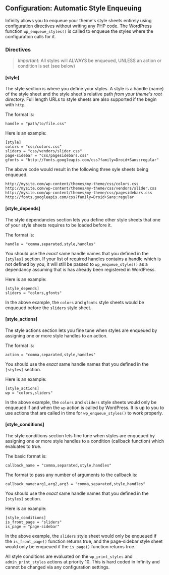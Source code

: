 ## Configuration: Automatic Style Enqueuing

Infinity allows you to enqueue your theme's style sheets entirely using configuration
directives without writing any PHP code. The WordPress function `wp_enqueue_styles()`
is called to enqueue the styles where the configuration calls for it.

<ul class="infinity-docs-menu"></ul>

### Directives

> *Important:* All styles will ALWAYS be enqueued, UNLESS an action or condition is set (see below)

#### [style]

The style section is where you define your styles. A style is a handle (name) of the style sheet
and the style sheet's relative path *from your theme's root directory.* Full length URLs to
style sheets are also supported if the begin with `http`.

The format is:

	handle = "path/to/file.css"

Here is an example:

	[style]
	colors = "css/colors.css"
	sliders = "css/vendors/slider.css"
	page-sidebar = "css/pagesidebars.css"
	gfonts = "http://fonts.googleapis.com/css?family=Droid+Sans:regular"

The above code would result in the following three syle sheets being enqueued.

	http://mysite.com/wp-content/themes/my-theme/css/colors.css
	http://mysite.com/wp-content/themes/my-theme/css/vendors/slider.css
	http://mysite.com/wp-content/themes/my-theme/css/pagesidebars.css
	http://fonts.googleapis.com/css?family=Droid+Sans:regular

#### [style\_depends]

The style dependancies section lets you define other style sheets that one of your
style sheets requires to be loaded before it.

The format is:

	handle = "comma,separated,style,handles"

You should use the *exact* same handle names that you defined in the `[styles]` section.
If your list of required handles contains a handle which is not defined by you, it will
still be passed to `wp_enqueue_styles()` as a dependancy assuming that is has already
been registered in WordPress.

Here is an example:

	[style_depends]
	sliders = "colors,gfonts"

In the above example, the `colors` and `gfonts` style sheets would be enqueued before
the `sliders` style sheet.

#### [style\_actions]

The style actions section lets you fine tune when styles are enqueued by assigning one
or more style handles to an action.

The format is:

	action = "comma,separated,style,handles"

You should use the *exact* same handle names that you defined in the `[styles]` section.

Here is an example:

	[style_actions]
	wp = "colors,sliders"

In the above example, the `colors` and `sliders` style sheets would only be enqueued if and when
the `wp` action is called by WordPress. It is up to you to use actions that are called in time
for `wp_enqueue_styles()` to work properly.

#### [style\_conditions]

The style conditions section lets fine tune when styles are enqueued by assigning one
or more style handles to a condition (callback function) which evaluates to true.

The basic format is:

	callback_name = "comma,separated,style,handles"

The format to pass any number of arguments to the callback is:

	callback_name:arg1,arg2,arg3 = "comma,separated,style,handles"

You should use the *exact* same handle names that you defined in the `[styles]` section.

Here is an example:

	[style_conditions]
	is_front_page = "sliders"
	is_page = "page-sidebar"

In the above example, the `sliders` style sheet would only be enqueued if the `is_front_page()`
function returns true, and the page-sidebar style sheet would only be enqueued if the `is_page()`
function returns true.

All style conditions are evaluated on the `wp_print_styles` and `admin_print_styles` actions at
priority 10. This is hard coded in Infinity and cannot be changed via any configuration settings.
